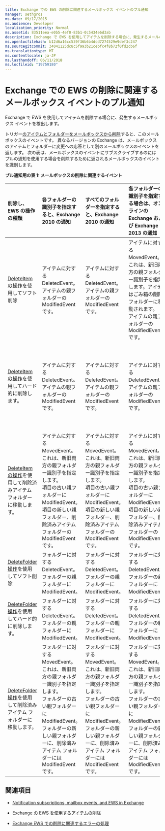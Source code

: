 ```yaml
---
title: Exchange での EWS の削除に関連するメールボックス イベントのプル通知
manager: sethgros
ms.date: 09/17/2015
ms.audience: Developer
localization_priority: Normal
ms.assetid: 83511eea-e0b5-4ef0-83b1-0c5434e6d3ab
description: Exchange で EWS を使用してアイテムを削除する場合に、発生するメールボックス イベントを検出します。
ms.openlocfilehash: b12d6a16cc539f36b6b4dcd7274529e9def3c247
ms.sourcegitcommit: 34041125dc8c5f993b21cebfc4f8b72f0fd2cb6f
ms.translationtype: MT
ms.contentlocale: ja-JP
ms.lasthandoff: 06/11/2018
ms.locfileid: "19759180"
---
```

# <a name="pull-notifications-for-ews-deletion-related-mailbox-events-in-exchange"></a>Exchange での EWS の削除に関連するメールボックス イベントのプル通知

Exchange で EWS を使用してアイテムを削除する場合に、発生するメールボックス イベントを検出します。
  
トリガー[のアイテムとフォルダーをメールボックスから削除](deleting-items-by-using-ews-in-exchange.md)すると、このメールボックスのイベントです。 異なるバージョンの Exchange は、メールボックスのアイテムとフォルダーに変更への応答として別のメールボックスのイベントを返します。 次の表は、メールボックスのイベントにサブスクライブするのにはプルの通知を使用する場合を削除するために返されるメールボックスのイベントを識別します。 
  
**プル通知用の表 1: メールボックスの削除に関連するイベント**

|**削除し、EWS の操作の種類**|**各フォルダーの識別子を指定すると、Exchange 2010 の通知**|**すべてのフォルダーを指定すると、Exchange 2010 の通知**|**各フォルダーの識別子を指定する場合は、オンラインの Exchange および Exchange 2013 の通知**|**オンラインの Exchange および Exchange 2013 のすべてのフォルダーを指定すると、**|
|:-----|:-----|:-----|:-----|:-----|
|[DeleteItem の操作](http://msdn.microsoft.com/library/3e26c416-fa12-476e-bfd2-5c1f4bb7b348%28Office.15%29.aspx)を使用してソフト削除 <br/> |アイテムに対する DeletedEvent。  <br/> アイテムの親フォルダーの ModifiedEvent です。  <br/> |アイテムに対する DeletedEvent。  <br/> アイテムの親フォルダーの ModifiedEvent です。  <br/> |アイテムに対する MovedEvent。これは、新旧両方の親フォルダー識別子を指定します。アイテムはごみ箱の削除フォルダーに移動されます。  <br/> アイテムの親フォルダーの ModifiedEvent です。  <br/> |アイテムに対する DeletedEvent。  <br/> 既定の検索フォルダー AllItems からのアイテムの DeletedEvent。  <br/> アイテムの親フォルダーの ModifiedEvent です。  <br/> |
|[DeleteItem の操作](http://msdn.microsoft.com/library/3e26c416-fa12-476e-bfd2-5c1f4bb7b348%28Office.15%29.aspx)を使用してハード的に削除します。 <br/> |アイテムに対する DeletedEvent。  <br/> アイテムの親フォルダーの ModifiedEvent です。  <br/> |アイテムに対する DeletedEvent。  <br/> アイテムの親フォルダーの ModifiedEvent です。  <br/> |アイテムに対する DeletedEvent。  <br/> アイテムの親フォルダーの ModifiedEvent です。  <br/> |アイテムに対する DeletedEvent。  <br/> 既定の検索フォルダー AllItems からのアイテムの DeletedEvent。  <br/> アイテムの親フォルダーの ModifiedEvent です。  <br/> |
|[DeleteItem の操作](http://msdn.microsoft.com/library/3e26c416-fa12-476e-bfd2-5c1f4bb7b348%28Office.15%29.aspx)を使用して削除済みアイテム フォルダーに移動します。 <br/> |アイテムに対する MovedEvent。これは、新旧両方の親フォルダー識別子を指定します。  <br/> 項目の古い親フォルダーに ModifiedEvent。  <br/> 項目の新しい親フォルダー、削除済みアイテム フォルダーの ModifiedEvent です。  <br/> |アイテムに対する MovedEvent。これは、新旧両方の親フォルダー識別子を指定します。  <br/> 項目の古い親フォルダーに ModifiedEvent。  <br/> 項目の新しい親フォルダー、削除済みアイテム フォルダーの ModifiedEvent です。  <br/> |アイテムに対する MovedEvent。これは、新旧両方の親フォルダー識別子を指定します。  <br/> 項目の古い親フォルダーに ModifiedEvent。  <br/> 項目の新しい親フォルダー、削除済みアイテム フォルダーの ModifiedEvent です。  <br/> |既定の検索フォルダー AllItems からの DeletedEvent。  <br/> AllItems フォルダーのアイテムに対する CreatedEvent。  <br/> アイテムの元の親フォルダーの ModifiedEvent です。  <br/> 削除済みアイテム フォルダーに対する ModifiedEvent。  <br/> |
|[DeleteFolder 操作](http://msdn.microsoft.com/library/b0f92682-4895-4bcf-a4a1-e4c2e8403979%28Office.15%29.aspx)を使用してソフト削除 <br/> |フォルダーに対する DeletedEvent。  <br/> フォルダーの親フォルダーに ModifiedEvent。  <br/> |フォルダーに対する DeletedEvent。  <br/> フォルダーの親フォルダーに ModifiedEvent。  <br/> |フォルダーに対する DeletedEvent。  <br/> フォルダーの親フォルダーに ModifiedEvent。  <br/> |フォルダーに対する DeletedEvent。  <br/> フォルダーの親フォルダーに ModifiedEvent。  <br/> |
|[DeleteFolder 操作](http://msdn.microsoft.com/library/b0f92682-4895-4bcf-a4a1-e4c2e8403979%28Office.15%29.aspx)を使用してハード的に削除します。 <br/> |フォルダーに対する DeletedEvent。  <br/> フォルダーの親フォルダーに ModifiedEvent。  <br/> |フォルダーに対する DeletedEvent。  <br/> フォルダーの親フォルダーに ModifiedEvent。  <br/> |フォルダーに対する DeletedEvent。  <br/> フォルダーの親フォルダーに ModifiedEvent。  <br/> |フォルダーに対する DeletedEvent。  <br/> フォルダーの親フォルダーに ModifiedEvent。  <br/> |
|[DeleteFolder 操作](http://msdn.microsoft.com/library/b0f92682-4895-4bcf-a4a1-e4c2e8403979%28Office.15%29.aspx)を使用して削除済みアイテム フォルダーに移動します。 <br/> |フォルダーに対する MovedEvent。これは、新旧両方の親フォルダー識別子を指定します。  <br/> フォルダーの古い親フォルダーに ModifiedEvent。  <br/> フォルダーの新しい親フォルダーに、削除済みアイテム フォルダーには ModifiedEvent です。  <br/> |フォルダーに対する MovedEvent。これは、新旧両方の親フォルダー識別子を指定します。  <br/> フォルダーの古い親フォルダーに ModifiedEvent。  <br/> フォルダーの新しい親フォルダーに、削除済みアイテム フォルダーには ModifiedEvent です。  <br/> |フォルダーに対する MovedEvent。これは、新旧両方の親フォルダー識別子を指定します。  <br/> フォルダーの古い親フォルダーに ModifiedEvent。  <br/> フォルダーの新しい親フォルダーに、削除済みアイテム フォルダーには ModifiedEvent です。  <br/> |フォルダーの古い親フォルダーに ModifiedEvent。  <br/> 削除済みアイテム フォルダーであるフォルダーの新しい親フォルダーの ModifiedEvent です。  <br/> |
   
## <a name="see-also"></a>関連項目


- [Notification subscriptions, mailbox events, and EWS in Exchange](notification-subscriptions-mailbox-events-and-ews-in-exchange.md)
    
- [Exchange の EWS を使用するアイテムの削除](deleting-items-by-using-ews-in-exchange.md)
    
- [Exchange EWS での削除に関連するエラーの処理](handling-deletion-related-errors-in-ews-in-exchange.md)
    

